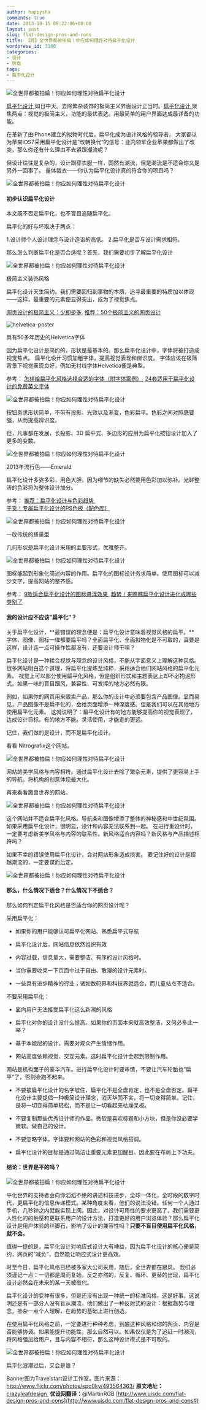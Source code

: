 ```yaml
---
author: happysha
comments: true
date: 2013-10-15 09:22:06+00:00
layout: post
slug: flat-design-pros-and-cons
title: 【转】全世界都被拍扁！你应如何理性对待扁平化设计
wordpress_id: 3180
categories:
- 设计
- 转载
tags:
- 扁平化设计
---
```


![全世界都被拍扁！你应如何理性对待扁平化设计](http://uisdc.qiniudn.com/wp-content/uploads/2013/10/Flat-design-pic3.jpg)


[扁平化设计 ](http://www.uisdc.com/tag/%e6%89%81%e5%b9%b3%e5%8c%96%e8%ae%be%e8%ae%a1)如日中天。去除繁杂装饰的极简主义界面设计正当时。[扁平化设计 ](http://www.uisdc.com/tag/%e6%89%81%e5%b9%b3%e5%8c%96%e8%ae%be%e8%ae%a1)聚焦两点：视觉的极简主义，功能的最优表达。用最简单的用户界面达成最详备的功能。

在革新了由iPhone建立的拟物时代后，扁平化成为设计风格的领导者。
大家都认为苹果iOS7采用扁平化设计是”改朝换代”的信号：业内领军企业苹果都做出了改变，那么你还有什么理由不去紧跟潮流呢？

但设计往往是复杂的，设计跟穿衣服一样，固然有潮流，但是潮流是不适合你又是另外一回事了。
量体裁衣——你认为扁平化设计真的符合你的项目吗？


![全世界都被拍扁！你应如何理性对待扁平化设计](http://uisdc.qiniudn.com/wp-content/uploads/2013/10/Flat-design-pic2.jpg)




#### 初步认识扁平化设计


本文既不否定扁平化，也不盲目追随扁平化。

扁平化的好与坏取决于两点：

1.设计师个人设计理念与设计造诣的高低。
2.扁平化是否与设计需求相符。

那么怎么判断扁平化是否合适呢？首先，我们需要初步了解扁平化设计


![全世界都被拍扁！你应如何理性对待扁平化设计](http://uisdc.qiniudn.com/wp-content/uploads/2013/10/Minimalist-Apartment-1.jpeg)


极简主义装饰风格

扁平化设计天生简约。我们需要回归到事物的本质，追寻最重要的特质加以体现——这样，最重要的元素便显得突出，成为了视觉焦点。

[网页设计的极简主义：少即是多 ](http://www.uisdc.com/minimalist-web-design-when-less-is-more)
[推荐：50个极简主义的网页设计](http://www.uisdc.com/50-examples-of-minimalism-in-modern-web-design)


![helvetica-poster](http://uisdc.qiniudn.com/wp-content/uploads/2013/10/helvetica-poster.jpg)


具有50多年历史的Helvetica字体

因为扁平化设计是简约的，形状是最基本的。那么扁平化设计中，字体将被打造成视觉焦点。
扁平化设计习惯加粗字体，提高视觉表现和辨识度。
字体应该在极简背景下视觉表现良好，例如无衬线字体Helvetica便是典型。

参考：
[怎样给扁平化风格选择合适的字体（附字体案例） ](http://www.uisdc.com/flat-design-fonts)
[24套适用于扁平化设计的免费英文字体](http://www.uisdc.com/24-flat-fonts)


![全世界都被拍扁！你应如何理性对待扁平化设计](http://uisdc.qiniudn.com/wp-content/uploads/2013/10/Image-Preview.jpg)


按钮务求形状简单，不带有投影、光效以及渐变，色彩扁平。色彩之间对照感要强，从而提高辨识度。

但，凡事都在发展，长投影、3D 扁平式、多边形的应用为扁平化按钮设计加入了更多的变数。


![全世界都被拍扁！你应如何理性对待扁平化设计](http://uisdc.qiniudn.com/wp-content/uploads/2013/10/emeraldlede.jpg)


2013年流行色——Emerald

扁平化设计多姿多彩，用色大胆，因为细节的缺失必然要用色彩加以弥补。光鲜整洁的色彩将为整体设计加分。

参考：
[推荐：扁平化设计与色彩趋势 ](http://www.uisdc.com/flat-design-colors)
[干货！专属扁平化设计的PS色板（配色库）](http://www.uisdc.com/flat-ui-swatches-library)


![全世界都被拍扁！你应如何理性对待扁平化设计](http://uisdc.qiniudn.com/wp-content/uploads/2013/10/c1265_buffalo.jpg)


一改传统的蜂巢型

几何形状是扁平化设计采用的主要形式，优雅整齐。


![全世界都被拍扁！你应如何理性对待扁平化设计](http://uisdc.qiniudn.com/wp-content/uploads/2013/10/iOSicons.png)


图标能起到形象化简述内容的作用。扁平化的图标设计务求简单。使用图标可以减少文字，提高网站的整齐感。

参考：
[9款适合扁平化设计的图标悬浮效果 ](http://www.uisdc.com/hover-effects)
[趋势！来瞧瞧扁平化设计进化成哪些类别了](http://www.uisdc.com/evolution-of-flat-design)


#### 我的设计应不应该”扁平化”？


关于扁平化设计，**最错误的理念便是：扁平化设计意味着视觉风格的扁平。**字体、图像、图标一律都要扁平吗？全面扁平化、全面拟物化是不可取的，真要是这样，设计连一点可操作性都没有，还要设计师干嘛？

扁平化设计是一种糅合视觉与理念的设计风格，不能从字面意义上理解这种风格。很多网站明白这个道理，将扁平化提炼至纯粹，采用适合他们网站风格的扁平化元素。
视觉上可以部分使用扁平化风格，但是组织形式和主题表达上却不必拘泥形式。如果一味的盲目跟风，兼容性、可发挥的地方必然有限。

例如，如果你的网页用来贩卖产品，那么你的设计中必须要包含产品图像。显而易见，产品图像不是扁平化的，会给页面增添一种深度感。但是我们可以在其他地方使用扁平化元素。
这就说明了：扁平化设计有的地方能够提高你的视觉表现了，达成设计目标。有的地方不能。灵活使用，才能走的更远。

记住，我们做的是设计，而不是扁平化设计。

看看 Nitrografix这个网站。


![全世界都被拍扁！你应如何理性对待扁平化设计](http://uisdc.qiniudn.com/wp-content/uploads/2013/10/we-are-french.jpg)


网站的美学风格与内容相符。通过扁平化设计去除了繁杂元素，提供了更容易上手的导航。将机构的创意体现最大化。

再来看看魔兽世界的网站。


![全世界都被拍扁！你应如何理性对待扁平化设计](http://uisdc.qiniudn.com/wp-content/uploads/2013/10/world-of-warcraft-website.jpg)


这个网站并不适合扁平化风格。导航条和图像增添了整体的神秘感和中世纪氛围。如果采用扁平化设计，很明显，设计和内容无法联系到一起。
在进行重设计时，一定要考虑新美学风格与内容的联系性。新风格适合内容吗？新风格与产品描述相符吗？

如果不幸的错误使用扁平化设计，会对网站形象造成损害。
要记住好的设计是超越潮流的，一定要谋而后定。


![全世界都被拍扁！你应如何理性对待扁平化设计](http://uisdc.qiniudn.com/wp-content/uploads/2013/10/Flat-design-pic1.jpg)




#### 那么，什么情况下适合？什么情况下不适合？


那么如何判定扁平化风格是否适合你的网页设计呢？

采用扁平化：



	
  * 如果你的用户能够认可扁平化网站、熟悉扁平式导航

	
  * 扁平化设计后，网站信息依然组织有效

	
  * 内容过载，信息量大，需要整洁、有序的设计风格时。

	
  * 当你需要收束一下页面中过于自由、散漫的设计元素时。

	
  * 一些具有进步精神的行业；诸如数码界和科技界就适合，而儿童站点不适合。


不要采用扁平化：

	
  * 面向用户无法接受扁平化这么新潮的风格

	
  * 扁平化对你的设计没什么提高。如果你的页面本来就高效整洁，又何必多此一举？

	
  * 基于本能层的设计，需要对观众产生情绪作用。

	
  * 网站高度依赖视觉、交互元素，这时扁平化设计会起到限制作用。


网站是机构面子的豪华汽车。进行扁平化设计时要审慎，不要让汽车轮胎也”扁平”了，否则会跑不起来。

	
  * 不要被扁平化设计的名字唬住，扁平化不是全盘肯定，也不是全盘否定。扁平化设计主要提倡一种极简设计理念，消灭华而不实，将一切变得简单。记住，是将一切变得简单轻松，而不是让一切看起来枯燥呆板。

	
  * 不要复制那些优秀设计师的作品。微软是喜欢标题和小方块，但是你没必要学微软。做自己的设计。

	
  * 不要忽略字体。字体要和网站的色彩和视觉风格搭调。

	
  * 扁平化设计的目标是通过简洁让重要元素更加醒目。因此要在布局上下功夫。




#### 结论：世界是平的吗？




![全世界都被拍扁！你应如何理性对待扁平化设计](http://uisdc.qiniudn.com/wp-content/uploads/2013/10/flat-world.jpg)


平化世界的支持者会向你滔滔不绝的讲述科技进步，全球一体化，全时段的数字时代，更扁平化的信息传递模式。某种角度来看，他们的说法没错。任何一个人通过手机，几秒钟之内就能实现上网。因此，对设计可用性的要求更高了。我们需要更人性化的的触感和更联系用户的设计方法，打造更好的用户浏览体验？那么扁平化设计是用户体验的绊脚石，影响了设计的兼容性吗？**只要不盲目使用扁平化风格，就不会。**

值得一提的是，扁平化设计对响应式设计大有裨益，因为扁平化设计的核心便是简约，网页的”减负”，自然能让响应式设计更高效。

时至今日，扁平化风格已经被多家大公司采用，随后，全世界都在跟风。
我们必须谨记一点：一切都是周而复始，反之亦然的，反复、循环、更替的出现，扁平化设计必然会在未来的某一天被取代。

扁平化设计的变种有很多，但是还没有出现一种统一的标准风格。这是好事，这说明还是有一部分人没有盲从潮流，他们做出了一种反射式的设计：根据趋势与理念，掺杂一点个人理解，在趋势的基础上进行创造。

在使用扁平化风格之前，一定要进行种种考虑，到底这种风格和你的网页、内容是否能够协调。如果能提升功能性，那么自然可以。如果仅仅是为了追赶一时潮流，将风格强加给用户，且与内容不相符，那么这种设计模式是不可取的。


![全世界都被拍扁！你应如何理性对待扁平化设计](http://uisdc.qiniudn.com/wp-content/uploads/2013/10/ocean-waves-wallpapers-ocean-waves-scenery-desktop-wallpapers-708262335.jpg)


扁平化浪潮过后，又会是谁？

Banner图为Travelstart设计工作室。图片来源：http://www.flickr.com/photos/spo0ky/493564363/
**原文地址：**[crazyleafdesign ](http://www.crazyleafdesign.com/blog/flat-design-pros-and-cons/)
**优设网翻译：**@MartinRGB [http://www.uisdc.com/flat-design-pros-and-cons](http://www.uisdc.com/flat-design-pros-and-cons#)
